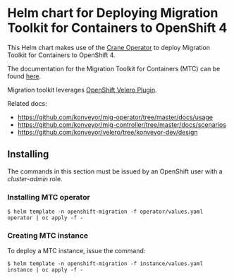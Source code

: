 # Helm chart for Deploying Migration Toolkit for Containers to OpenShift 4

This Helm chart makes use of the [Crane Operator](https://github.com/konveyor/mig-operator) to deploy Migration Toolkit for Containers to OpenShift 4.

The documentation for the Migration Toolkit for Containers (MTC) can be found [here](https://docs.openshift.com/container-platform/4.13/migration_toolkit_for_containers/about-mtc.html).

Migration toolkit leverages [OpenShift Velero Plugin](https://github.com/konveyor/openshift-velero-plugin).

Related docs:

* https://github.com/konveyor/mig-operator/tree/master/docs/usage
* https://github.com/konveyor/mig-controller/tree/master/docs/scenarios
* https://github.com/konveyor/velero/tree/konveyor-dev/design

## Installing

The commands in this section must be issued by an OpenShift user with a *cluster-admin* role.

### Installing MTC operator

```
$ helm template -n openshift-migration -f operator/values.yaml operator | oc apply -f -
```

### Creating MTC instance

To deploy a MTC instance, issue the command:

```
$ helm template -n openshift-migration -f instance/values.yaml instance | oc apply -f -
```

